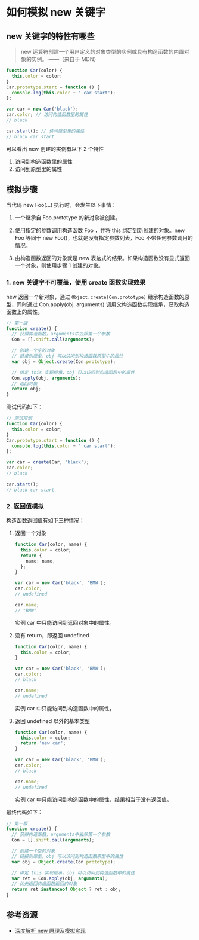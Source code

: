 # 如何模拟 new 关键字

## new 关键字的特性有哪些

> new 运算符创建一个用户定义的对象类型的实例或具有构造函数的内置对象的实例。 ——（来自于 MDN）

```ts
function Car(color) {
  this.color = color;
}
Car.prototype.start = function () {
  console.log(this.color + ' car start');
};

var car = new Car('black');
car.color; // 访问构造函数里的属性
// black

car.start(); // 访问原型里的属性
// black car start
```

可以看出 new 创建的实例有以下 2 个特性

1. 访问到构造函数里的属性
2. 访问到原型里的属性

## 模拟步骤

当代码 new Foo(...) 执行时，会发生以下事情：

1. 一个继承自 Foo.prototype 的新对象被创建。

2. 使用指定的参数调用构造函数 Foo ，并将 this 绑定到新创建的对象。new Foo 等同于 new Foo()，也就是没有指定参数列表，Foo 不带任何参数调用的情况。

3. 由构造函数返回的对象就是 new 表达式的结果。如果构造函数没有显式返回一个对象，则使用步骤 1 创建的对象。

### 1. new 关键字不可覆盖，使用 create 函数实现效果

new 返回一个新对象，通过 `Object.create(Con.prototype)` 继承构造函数的原型，同时通过 Con.apply(obj, arguments) 调用父构造函数实现继承，获取构造函数上的属性。

```ts
// 第一版
function create() {
  // 获得构造函数，arguments中去除第一个参数
  Con = [].shift.call(arguments);

  // 创建一个空的对象
  // 链接到原型，obj 可以访问到构造函数原型中的属性
  var obj = Object.create(Con.prototype);

  // 绑定 this 实现继承，obj 可以访问到构造函数中的属性
  Con.apply(obj, arguments);
  // 返回对象
  return obj;
}
```

测试代码如下：

```ts
// 测试用例
function Car(color) {
  this.color = color;
}
Car.prototype.start = function () {
  console.log(this.color + ' car start');
};

var car = create(Car, 'black');
car.color;
// black

car.start();
// black car start
```

### 2. 返回值模拟

构造函数返回值有如下三种情况：

1. 返回一个对象

   ```ts
   function Car(color, name) {
     this.color = color;
     return {
       name: name,
     };
   }

   var car = new Car('black', 'BMW');
   car.color;
   // undefined

   car.name;
   // "BMW"
   ```

   实例 car 中只能访问到返回对象中的属性。

2. 没有 return，即返回 undefined

   ```ts
   function Car(color, name) {
     this.color = color;
   }

   var car = new Car('black', 'BMW');
   car.color;
   // black

   car.name;
   // undefined
   ```

   实例 car 中只能访问到构造函数中的属性，

3. 返回 undefined 以外的基本类型

   ```ts
   function Car(color, name) {
     this.color = color;
     return 'new car';
   }

   var car = new Car('black', 'BMW');
   car.color;
   // black

   car.name;
   // undefined
   ```

   实例 car 中只能访问到构造函数中的属性，结果相当于没有返回值。

最终代码如下：

```ts
// 第一版
function create() {
  // 获得构造函数，arguments中去除第一个参数
  Con = [].shift.call(arguments);

  // 创建一个空的对象
  // 链接到原型，obj 可以访问到构造函数原型中的属性
  var obj = Object.create(Con.prototype);

  // 绑定 this 实现继承，obj 可以访问到构造函数中的属性
  var ret = Con.apply(obj, arguments);
  // 优先返回构造函数返回的对象
  return ret instanceof Object ? ret : obj;
}
```

## 参考资源

- [深度解析 new 原理及模拟实现](https://muyiy.cn/blog/3/3.5.html#%E5%AE%9A%E4%B9%89)
